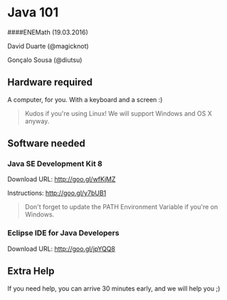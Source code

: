 # Java 101

####ENEMath (19.03.2016)

David Duarte (@magicknot)

Gonçalo Sousa (@diutsu)

## Hardware required

A computer, for you. With a keyboard and a screen :)

> Kudos if you're using Linux! We will support Windows and OS X anyway.

## Software needed

### Java SE Development Kit 8

Download URL: http://goo.gl/wfKjMZ

Instructions: http://goo.gl/y7bUB1

> Don't forget to update the PATH Environment Variable if you're on Windows.

### Eclipse IDE for Java Developers

Download URL: http://goo.gl/jpYQQ8

## Extra Help

If you need help, you can arrive 30 minutes early, and we will help you ;)

